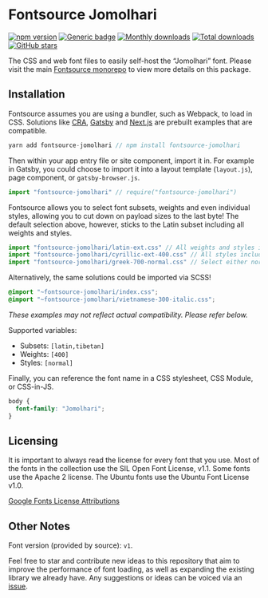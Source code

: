 # Fontsource Jomolhari

[![npm version](https://badge.fury.io/js/fontsource-jomolhari.svg)](https://www.npmjs.com/package/fontsource-jomolhari) [![Generic badge](https://img.shields.io/badge/fontsource-passing-brightgreen)](https://github.com/DecliningLotus/fontsource) [![Monthly downloads](https://badgen.net/npm/dm/fontsource-jomolhari)](https://github.com/DecliningLotus/fontsource) [![Total downloads](https://badgen.net/npm/dt/fontsource-jomolhari)](https://github.com/DecliningLotus/fontsource) [![GitHub stars](https://img.shields.io/github/stars/DecliningLotus/fontsource.svg?style=social&label=Star)](https://GitHub.com/DecliningLotus/fontsource/stargazers/)

The CSS and web font files to easily self-host the “Jomolhari” font. Please visit the main [Fontsource monorepo](https://github.com/DecliningLotus/fontsource) to view more details on this package.

## Installation

Fontsource assumes you are using a bundler, such as Webpack, to load in CSS. Solutions like [CRA](https://create-react-app.dev/), [Gatsby](https://www.gatsbyjs.org/) and [Next.js](https://nextjs.org/) are prebuilt examples that are compatible.

```javascript
yarn add fontsource-jomolhari // npm install fontsource-jomolhari
```

Then within your app entry file or site component, import it in. For example in Gatsby, you could choose to import it into a layout template (`layout.js`), page component, or `gatsby-browser.js`.

```javascript
import "fontsource-jomolhari" // require("fontsource-jomolhari")
```

Fontsource allows you to select font subsets, weights and even individual styles, allowing you to cut down on payload sizes to the last byte! The default selection above, however, sticks to the Latin subset including all weights and styles.

```javascript
import "fontsource-jomolhari/latin-ext.css" // All weights and styles included.
import "fontsource-jomolhari/cyrillic-ext-400.css" // All styles included.
import "fontsource-jomolhari/greek-700-normal.css" // Select either normal or italic.
```

Alternatively, the same solutions could be imported via SCSS!

```scss
@import "~fontsource-jomolhari/index.css";
@import "~fontsource-jomolhari/vietnamese-300-italic.css";
```

_These examples may not reflect actual compatibility. Please refer below._

Supported variables:

- Subsets: `[latin,tibetan]`
- Weights: `[400]`
- Styles: `[normal]`

Finally, you can reference the font name in a CSS stylesheet, CSS Module, or CSS-in-JS.

```css
body {
  font-family: "Jomolhari";
}
```

## Licensing

It is important to always read the license for every font that you use.
Most of the fonts in the collection use the SIL Open Font License, v1.1. Some fonts use the Apache 2 license. The Ubuntu fonts use the Ubuntu Font License v1.0.

[Google Fonts License Attributions](https://fonts.google.com/attribution)

## Other Notes

Font version (provided by source): `v1`.

Feel free to star and contribute new ideas to this repository that aim to improve the performance of font loading, as well as expanding the existing library we already have. Any suggestions or ideas can be voiced via an [issue](https://github.com/DecliningLotus/fontsource/issues).
